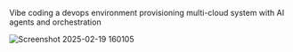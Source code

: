 Vibe coding a devops environment provisioning multi-cloud system with AI agents and orchestration

![Screenshot 2025-02-19 160105](https://github.com/user-attachments/assets/fa45f327-5540-4938-8b86-4f9f212a3f3f)
